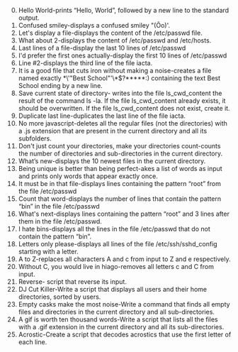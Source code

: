 0. Hello World-prints “Hello, World”, followed by a new line to the standard output.
1. Confused smiley-displays a confused smiley "(Ôo)'.
2. Let's display a file-displays  the content of the /etc/passwd file.
3. What about 2-displays the content of /etc/passwd and /etc/hosts.
4. Last lines of a file-display the last 10 lines of /etc/passwd
5. I'd prefer the first ones actually-display the first 10 lines of /etc/passwd
6. Line #2-displays the third line of the file iacta.
7. It is a good file that cuts iron without making a noise-creates a file named exactly \*\\'"Best School"\'\\*$\?\*\*\*\*\*:) containing the text Best School ending by a new line.
8. Save current state of directory- writes into the file ls_cwd_content the result of the command ls -la. If the file ls_cwd_content already exists, it should be overwritten. If the file ls_cwd_content does not exist, create it.
9. Duplicate last line-duplicates the last line of the file iacta.
10. No more javascript-deletes all the regular files (not the directories) with a .js extension that are present in the current directory and all its subfolders.
11. Don't just count your directories, make your directories count-counts the number of directories and sub-directories in the current directory.
12. What’s new-displays the 10 newest files in the current directory.
13. Being unique is better than being perfect-akes a list of words as input and prints only words that appear exactly once.
14. It must be in that file-displays lines containing the pattern “root” from the file /etc/passwd
15. Count that word-displays the number of lines that contain the pattern “bin” in the file /etc/passwd
16. What's next-displays lines containing the pattern “root” and 3 lines after them in the file /etc/passwd.
17. I hate bins-displays all the lines in the file /etc/passwd that do not contain the pattern “bin”.
18. Letters only please-displays all lines of the file /etc/ssh/sshd_config starting with a letter.
19. A to Z-replaces all characters A and c from input to Z and e respectively.
20. Without C, you would live in hiago-removes all letters c and C from input.
21. Reverse- script that reverse its input.
22. DJ Cut Killer-Write a script that displays all users and their home directories, sorted by users.
23. Empty casks make the most noise-Write a command that finds all empty files and directories in the current directory and all sub-directories.
24. A gif is worth ten thousand words-Write a script that lists all the files with a .gif extension in the current directory and all its sub-directories.
25. Acrostic-Create a script that decodes acrostics that use the first letter of each line.

